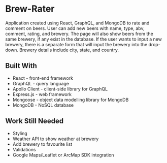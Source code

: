 # Brew-Rater
Application created using React, GraphQL, and MongoDB to rate and comment on beers. User can add new beers with name, type, abv, comment, rating, and brewery. The page will also show beers from the same brewery, if any exist in the database. If the user wants to input a new brewery, there is a separate form that will input the brewery into the drop-down. Brewery details include city, state, and country. 

## Built With
* React - front-end framework
* GraphQL - query language
* Apollo Client - client-side library for GraphQL
* Express.js - web framework 
* Mongoose - object data modelling library for MongoDB
* MongoDB - NoSQL database

## Work Still Needed
* Styling
* Weather API to show weather at brewery 
* Add brewery to favourite list 
* Validations 
* Google Maps/Leaflet or ArcMap SDK integration 
